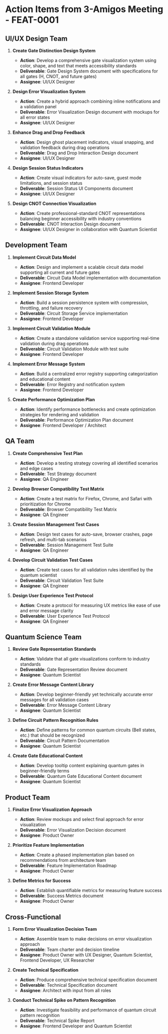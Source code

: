 # Action Items from 3-Amigos Meeting - FEAT-0001

## UI/UX Design Team

1. **Create Gate Distinction Design System**
   - **Action**: Develop a comprehensive gate visualization system using color, shape, and text that meets accessibility standards
   - **Deliverable**: Gate Design System document with specifications for all gates (H, CNOT, and future gates)
   - **Assignee**: UI/UX Designer

2. **Design Error Visualization System**
   - **Action**: Create a hybrid approach combining inline notifications and a validation panel
   - **Deliverable**: Error Visualization Design document with mockups for all error states
   - **Assignee**: UI/UX Designer

3. **Enhance Drag and Drop Feedback**
   - **Action**: Design ghost placement indicators, visual snapping, and validation feedback during drag operations
   - **Deliverable**: Drag and Drop Interaction Design document
   - **Assignee**: UI/UX Designer

4. **Design Session Status Indicators**
   - **Action**: Create visual indicators for auto-save, guest mode limitations, and session status
   - **Deliverable**: Session Status UI Components document
   - **Assignee**: UI/UX Designer

5. **Design CNOT Connection Visualization**
   - **Action**: Create professional-standard CNOT representations balancing beginner accessibility with industry conventions
   - **Deliverable**: CNOT Interaction Design document
   - **Assignee**: UI/UX Designer in collaboration with Quantum Scientist

## Development Team

1. **Implement Circuit Data Model**
   - **Action**: Design and implement a scalable circuit data model supporting all current and future gates
   - **Deliverable**: Circuit Data Model implementation with documentation
   - **Assignee**: Frontend Developer

2. **Implement Session Storage System**
   - **Action**: Build a session persistence system with compression, throttling, and failure recovery
   - **Deliverable**: Circuit Storage Service implementation
   - **Assignee**: Frontend Developer

3. **Implement Circuit Validation Module**
   - **Action**: Create a standalone validation service supporting real-time validation during drag operations
   - **Deliverable**: Circuit Validation Module with test suite
   - **Assignee**: Frontend Developer

4. **Implement Error Message System**
   - **Action**: Build a centralized error registry supporting categorization and educational content
   - **Deliverable**: Error Registry and notification system
   - **Assignee**: Frontend Developer

5. **Create Performance Optimization Plan**
   - **Action**: Identify performance bottlenecks and create optimization strategies for rendering and validation
   - **Deliverable**: Performance Optimization Plan document
   - **Assignee**: Frontend Developer / Architect

## QA Team

1. **Create Comprehensive Test Plan**
   - **Action**: Develop a testing strategy covering all identified scenarios and edge cases
   - **Deliverable**: Test Strategy document
   - **Assignee**: QA Engineer

2. **Develop Browser Compatibility Test Matrix**
   - **Action**: Create a test matrix for Firefox, Chrome, and Safari with prioritization for Chrome
   - **Deliverable**: Browser Compatibility Test Matrix
   - **Assignee**: QA Engineer

3. **Create Session Management Test Cases**
   - **Action**: Design test cases for auto-save, browser crashes, page refresh, and multi-tab scenarios
   - **Deliverable**: Session Management Test Suite
   - **Assignee**: QA Engineer

4. **Develop Circuit Validation Test Cases**
   - **Action**: Create test cases for all validation rules identified by the quantum scientist
   - **Deliverable**: Circuit Validation Test Suite
   - **Assignee**: QA Engineer

5. **Design User Experience Test Protocol**
   - **Action**: Create a protocol for measuring UX metrics like ease of use and error message clarity
   - **Deliverable**: User Experience Test Protocol
   - **Assignee**: QA Engineer

## Quantum Science Team

1. **Review Gate Representation Standards**
   - **Action**: Validate that all gate visualizations conform to industry standards
   - **Deliverable**: Gate Representation Review document
   - **Assignee**: Quantum Scientist

2. **Create Error Message Content Library**
   - **Action**: Develop beginner-friendly yet technically accurate error messages for all validation cases
   - **Deliverable**: Error Message Content Library
   - **Assignee**: Quantum Scientist

3. **Define Circuit Pattern Recognition Rules**
   - **Action**: Define patterns for common quantum circuits (Bell states, etc.) that should be recognized
   - **Deliverable**: Circuit Pattern Documentation
   - **Assignee**: Quantum Scientist

4. **Create Gate Educational Content**
   - **Action**: Develop tooltip content explaining quantum gates in beginner-friendly terms
   - **Deliverable**: Quantum Gate Educational Content document
   - **Assignee**: Quantum Scientist

## Product Team

1. **Finalize Error Visualization Approach**
   - **Action**: Review mockups and select final approach for error visualization
   - **Deliverable**: Error Visualization Decision document
   - **Assignee**: Product Owner

2. **Prioritize Feature Implementation**
   - **Action**: Create a phased implementation plan based on recommendations from architecture team
   - **Deliverable**: Feature Implementation Roadmap
   - **Assignee**: Product Owner

3. **Define Metrics for Success**
   - **Action**: Establish quantifiable metrics for measuring feature success
   - **Deliverable**: Success Metrics document
   - **Assignee**: Product Owner

## Cross-Functional

1. **Form Error Visualization Decision Team**
   - **Action**: Assemble team to make decisions on error visualization approach
   - **Deliverable**: Team charter and decision timeline
   - **Assignee**: Product Owner with UX Designer, Quantum Scientist, Frontend Developer, UX Researcher

2. **Create Technical Specification**
   - **Action**: Produce comprehensive technical specification document
   - **Deliverable**: Technical Specification document
   - **Assignee**: Architect with input from all roles

3. **Conduct Technical Spike on Pattern Recognition**
   - **Action**: Investigate feasibility and performance of quantum circuit pattern recognition
   - **Deliverable**: Technical Spike Report
   - **Assignee**: Frontend Developer and Quantum Scientist